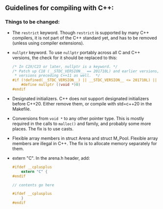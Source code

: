 ## Guidelines for compiling with C++:

### Things to be changed:

* The `restrict` keyword. Though `restrict` is supported by many C++ compilers, 
  it is not part of the C++ standard yet, and has to be removed (unless using 
  compiler extensions).
* `nullptr` keyword. To use `nullptr` portably across all C and C++ versions, 
  the check for it should be replaced to this:

  ```c
  /* In C2X/C23 or later, nullptr is a keyword. */
  /* Patch up C18 (__STDC_VERSION__ == 201710L) and earlier versions, and the
   * versions preceding C++11 as well.  */
  #if (!defined(__STDC_VERSION__) || __STDC_VERSION__ <= 201710L) || (defined(__cplusplus) && __cplusplus <= 201103L)
      #define nullptr ((void *)0)
  #endif
  ```

* Designated initializers. C++ does not support designated initializers before
  C++20. Either remove them, or compile with std=c++20 in the Makefile.

* Conversions from `void *` to any other pointer type. This is mostly required
  in the calls to `malloc()` and family, and probably some more places. The fix
  is to use casts.

* Flexible array members in struct Arena and struct M_Pool. Flexible array members 
  are illegal in C++. The fix is to allocate memory separately for them.

* extern "C". In the arena.h header, add:

  ```c
  #ifdef __cplusplus
      extern "C" {
  #endif

  // contents go here

  #ifdef __cplusplus
      }
  #endif
  ```

